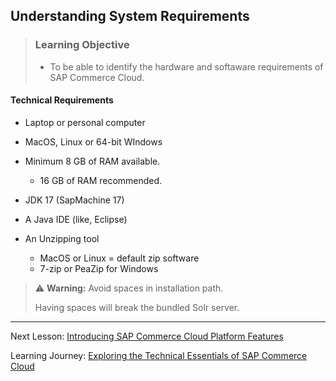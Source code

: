 ## Understanding System Requirements

> ### Learning Objective
>
> - To be able to identify the hardware and softaware requirements of SAP Commerce Cloud.

#### Technical Requirements

- Laptop or personal computer
- MacOS, Linux or 64-bit WIndows
- Minimum 8 GB of RAM available.
  - 16 GB of RAM recommended.
- JDK 17 (SapMachine 17)
- A Java IDE (like, Eclipse)
- An Unzipping tool

  - MacOS or Linux = default zip software
  - 7-zip or PeaZip for Windows

> :warning: **Warning:** Avoid spaces in installation path.
>
> Having spaces will break the bundled Solr server.

---

Next Lesson: [Introducing SAP Commerce Cloud Platform Features](J01U01T02-Introducing-SAPCommerce-Cloud-Platform-Features.md)

Learning Journey: [Exploring the Technical Essentials of SAP Commerce Cloud](..)
